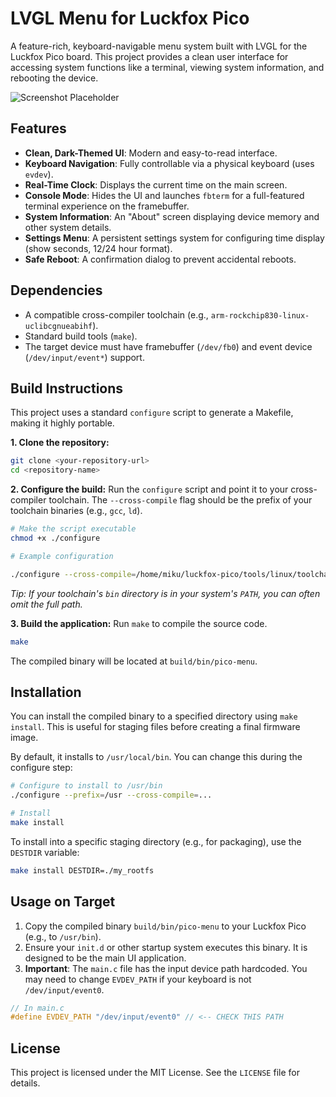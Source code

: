 # LVGL Menu for Luckfox Pico

A feature-rich, keyboard-navigable menu system built with LVGL for the Luckfox Pico board. This project provides a clean user interface for accessing system functions like a terminal, viewing system information, and rebooting the device.

![Screenshot Placeholder](https://placehold.co/480x320/1e1e1e/e0e0e0?text=Pico%20Menu%20UI)

## Features

- **Clean, Dark-Themed UI**: Modern and easy-to-read interface.
- **Keyboard Navigation**: Fully controllable via a physical keyboard (uses `evdev`).
- **Real-Time Clock**: Displays the current time on the main screen.
- **Console Mode**: Hides the UI and launches `fbterm` for a full-featured terminal experience on the framebuffer.
- **System Information**: An "About" screen displaying device memory and other system details.
- **Settings Menu**: A persistent settings system for configuring time display (show seconds, 12/24 hour format).
- **Safe Reboot**: A confirmation dialog to prevent accidental reboots.

## Dependencies

- A compatible cross-compiler toolchain (e.g., `arm-rockchip830-linux-uclibcgnueabihf`).
- Standard build tools (`make`).
- The target device must have framebuffer (`/dev/fb0`) and event device (`/dev/input/event*`) support.

## Build Instructions

This project uses a standard `configure` script to generate a Makefile, making it highly portable.

**1. Clone the repository:**
```sh
git clone <your-repository-url>
cd <repository-name>
```

**2. Configure the build:**
Run the `configure` script and point it to your cross-compiler toolchain. The `--cross-compile` flag should be the prefix of your toolchain binaries (e.g., `gcc`, `ld`).

```sh
# Make the script executable
chmod +x ./configure

# Example configuration

./configure --cross-compile=/home/miku/luckfox-pico/tools/linux/toolchain/arm-rockchip830-linux-uclibcgnueabihf/bin/arm-rockchip830-linux-uclibcgnueabihf-

```

*Tip: If your toolchain's `bin` directory is in your system's `PATH`, you can often omit the full path.*

**3. Build the application:**
Run `make` to compile the source code.

```sh
make
```

The compiled binary will be located at `build/bin/pico-menu`.

## Installation

You can install the compiled binary to a specified directory using `make install`. This is useful for staging files before creating a final firmware image.

By default, it installs to `/usr/local/bin`. You can change this during the configure step:

```sh
# Configure to install to /usr/bin
./configure --prefix=/usr --cross-compile=...

# Install
make install
```

To install into a specific staging directory (e.g., for packaging), use the `DESTDIR` variable:

```sh
make install DESTDIR=./my_rootfs
```

## Usage on Target

1.  Copy the compiled binary `build/bin/pico-menu` to your Luckfox Pico (e.g., to `/usr/bin`).
2.  Ensure your `init.d` or other startup system executes this binary. It is designed to be the main UI application.
3.  **Important**: The `main.c` file has the input device path hardcoded. You may need to change `EVDEV_PATH` if your keyboard is not `/dev/input/event0`.

<!-- end list -->

```c
// In main.c
#define EVDEV_PATH "/dev/input/event0" // <-- CHECK THIS PATH
```

## License

This project is licensed under the MIT License. See the `LICENSE` file for details.
